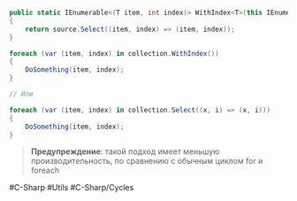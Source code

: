 ```csharp
public static IEnumerable<(T item, int index)> WithIndex<T>(this IEnumerable<T> source)
{
    return source.Select((item, index) => (item, index));
}
```

```csharp
foreach (var (item, index) in collection.WithIndex())
{
    DoSomething(item, index);
}

// Или

foreach (var (item, index) in collection.Select((x, i) => (x, i)))
{
    DoSomething(item, index);
}
```

> **Предупреждение**: такой подход имеет меньшую производительность, по сравнению с обычным циклом for и foreach

#C-Sharp #Utils #C-Sharp/Cycles